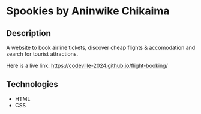 # Spookies by Aninwike Chikaima

## Description

A website to book airline tickets, discover cheap flights & accomodation and search for tourist attractions.

Here is a live link: https://codeville-2024.github.io/flight-booking/

## Technologies
* HTML
* CSS
